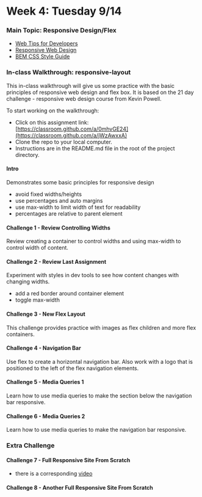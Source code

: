 # Week 4: Tuesday 9/14

### Main Topic: Responsive Design/Flex

* [Web Tips for Developers](https://www.youtube.com/watch?v=ykn4XNDwW7Q)
* [Responsive Web Design](../../../layout/responsive-web-design/)
* [BEM CSS Style Guide](https://scalablecss.com/static/BEM-cheat-sheet-c5d485af76bc3ec0fd23140951861136.pdf)

### In-class Walkthrough: responsive-layout

This in-class walkthrough will give us some practice with the basic principles of responsive web design and flex box. It is based on the 21 day challenge - responsive web design course from Kevin Powell.

To start working on the walkthrough:

* Click on this assignment link: [https://classroom.github.com/a/0mhvGE24](https://classroom.github.com/a/jWzAwxxA)
* Clone the repo to your local computer.
* Instructions are in the README.md file in the root of the project directory.

#### Intro

Demonstrates some basic principles for responsive design

* avoid fixed widths/heights
* use percentages and auto margins
* use max-width to limit width of text for readability
* percentages are relative to parent element

#### Challenge 1 - Review Controlling Widths

Review creating a container to control widths and using max-width to control width of content.

#### Challenge 2 - Review Last Assignment

Experiment with styles in dev tools to see how content changes with changing widths.

* add a red border around container element
* toggle max-width

#### Challenge 3 - New Flex Layout

This challenge provides practice with images as flex children and more flex containers.

#### Challenge 4 - Navigation Bar

Use flex to create a horizontal navigation bar. Also work with a logo that is positioned to the left of the flex navigation elements.

#### Challenge 5 - Media Queries 1

Learn how to use media queries to make the section below the navigation bar responsive.

#### Challenge 6 - Media Queries 2

Learn how to use media queries to make the navigation bar responsive.

### Extra Challenge

#### Challenge 7 - Full Responsive Site From Scratch

* there is a corresponding [video](https://www.youtube.com/watch?v=bn-DQCifeQQ)

#### Challenge 8 - Another Full Responsive Site From Scratch
